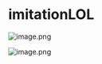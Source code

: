# imitationLOL


![image.png](https://github.com/wapchief/imitationLOL/blob/master/Image/2017-06-26%20%E4%B8%8B%E5%8D%883.39.25.png?raw=true)

![image.png](http://upload-images.jianshu.io/upload_images/2858691-e2a9d0885f4acc57.png?imageMogr2/auto-orient/strip%7CimageView2/2/w/480)
